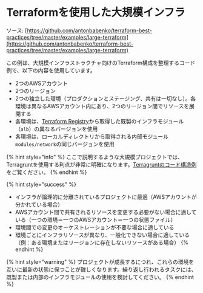 # Terraformを使用した大規模インフラ

ソース: [https://github.com/antonbabenko/terraform-best-practices/tree/master/examples/large-terraform](https://github.com/antonbabenko/terraform-best-practices/tree/master/examples/large-terraform)

この例は、大規模インフラストラクチャ向けのTerraform構成を整理するコード例で、以下の内容を使用しています。

* 2つのAWSアカウント
* 2つのリージョン
* 2つの独立した環境（プロダクションとステージング、共有は一切なし）。各環境は異なるAWSアカウント内にあり、2つのリージョン間でリソースを展開する
* 各環境は、[Terraform Registry](https://registry.terraform.io/)から取得した既製のインフラモジュール（`alb`）の異なるバージョンを使用
* 各環境は、ローカルディレクトリから取得される内部モジュール`modules/network`の同じバージョンを使用

{% hint style="info" %}
ここで説明するような大規模プロジェクトでは、Terragruntを使用する利点が非常に明確になります。[Terragruntのコード構造例](../terragrunt.md)をご覧ください。
{% endhint %}

{% hint style="success" %}
* インフラが論理的に分離されているプロジェクトに最適（AWSアカウントが分かれている場合）
* AWSアカウント間で共有されるリソースを変更する必要がない場合に適している（一つの環境＝一つのAWSアカウント＝一つの状態ファイル）
* 環境間での変更のオーケストレーションが不要な場合に適している
* 環境ごとにインフラリソースが異なり、一般化できない場合に適している（例：ある環境またはリージョンに存在しないリソースがある場合）
{% endhint %}

{% hint style="warning" %}
プロジェクトが成長するにつれ、これらの環境を互いに最新の状態に保つことが難しくなります。繰り返し行われるタスクには、既製または内部のインフラモジュールの使用を検討してください。
{% endhint %}

##
